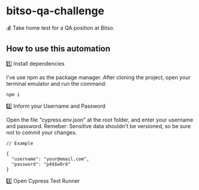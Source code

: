# bitso-qa-challenge

💰 Take home test for a QA position at Bitso.

## How to use this automation

1️⃣ Install dependencies

I've use npm as the package manager. After cloning the project, open your terminal emulator and run the command:

```
npm i
```

2️⃣ Inform your Username and Password

Open the file "cypress.env.json" at the root folder, and enter your username and password.
Remeber: Sensitive data shouldn't be versioned, so be sure not to commit your changes.

```
// Example

{
  "username": "your@email.com",
  "password": "p4$$w0rd"
}
```

3️⃣ Open Cypress Test Runner
